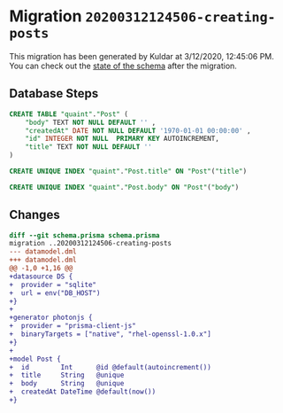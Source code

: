 # Migration `20200312124506-creating-posts`

This migration has been generated by Kuldar at 3/12/2020, 12:45:06 PM.
You can check out the [state of the schema](./schema.prisma) after the migration.

## Database Steps

```sql
CREATE TABLE "quaint"."Post" (
    "body" TEXT NOT NULL DEFAULT '' ,
    "createdAt" DATE NOT NULL DEFAULT '1970-01-01 00:00:00' ,
    "id" INTEGER NOT NULL  PRIMARY KEY AUTOINCREMENT,
    "title" TEXT NOT NULL DEFAULT '' 
) 

CREATE UNIQUE INDEX "quaint"."Post.title" ON "Post"("title")

CREATE UNIQUE INDEX "quaint"."Post.body" ON "Post"("body")
```

## Changes

```diff
diff --git schema.prisma schema.prisma
migration ..20200312124506-creating-posts
--- datamodel.dml
+++ datamodel.dml
@@ -1,0 +1,16 @@
+datasource DS {
+  provider = "sqlite"
+  url = env("DB_HOST")
+}
+
+generator photonjs {
+  provider = "prisma-client-js"
+  binaryTargets = ["native", "rhel-openssl-1.0.x"]
+}
+
+model Post {
+  id        Int      @id @default(autoincrement())
+  title     String   @unique
+  body      String   @unique
+  createdAt DateTime @default(now())
+}
```


